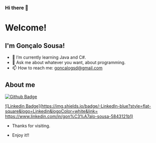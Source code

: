 ### Hi there 👋

# Welcome!

## I'm Gonçalo Sousa!


- 🌱 I’m currently learning Java and C#.
- 💬 Ask me about whatever you want, about programming.
- 📫 How to reach me: goncalogsd@gmail.com

## About me

[![Github Badge](https://img.shields.io/badge/-Github-000?style=flat-square&logo=Github&logoColor=white&link=https://github.com/Mastergs95)](https://github.com/Mastergs95)

[![Linkedin Badge](https://img.shields.io/badge/-LinkedIn-blue?style=flat-square&logo=Linkedin&logoColor=white&link= https://www.linkedin.com/in/gon%C3%A7alo-sousa-5843121b1)]( https://www.linkedin.com/in/gon%C3%A7alo-sousa-5843121b1)



- Thanks for visiting.

- Enjoy it!!
